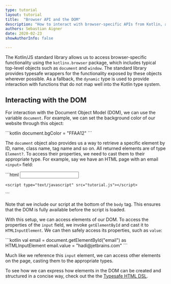 ```yaml
---
type: tutorial
layout: tutorial
title:  "Browser API and the DOM"
description: "How to interact with browser-specific APIs from Kotlin, and how do we work with the Document Object Model (DOM)."
authors: Sebastian Aigner
date: 2020-02-23
showAuthorInfo: false

---
```


The Kotlin/JS standard library allows us to access browser-specific functionality using the `kotlinx.browser` package, which includes typical top-level objects such as `document` and `window`. The standard library provides typesafe wrappers for the functionality exposed by these objects wherever possible. As a fallback, the `dynamic` type is used to provide interaction with functions that do not map well into the Kotlin type system.

## Interacting with the DOM
For interaction with the Document Object Model (DOM), we can use the variable `document`. For example, we can set the background color of our website through this object:

<div class="sample" markdown="1" theme="idea" data-highlight-only>
```kotlin
document.bgColor = "FFAA12" 
```
</div>

The `document` object also provides us a way to retrieve a specific element by ID, name, class name, tag name and so on. All returned elements are of type `Element?`. To access their properties, we need to cast them to their appropriate type. For example, say we have an HTML page with an email `<input>` field:

<div class="sample" markdown="1" theme="idea" mode="xml">
```html
<body>
    <input type="text" name="email" id="email"/>

    <script type="text/javascript" src="tutorial.js"></script>
</body>
```
</div>

Note that we include our script at the bottom of the ``body`` tag. This ensures that the DOM is fully available before the script is loaded.

With this setup, we can access elements of our DOM. To access the properties of the `input` field, we invoke `getElementById` and cast it to `HTMLInputElement`. We can then safely access its properties, such as `value`:

<div class="sample" markdown="1" theme="idea" data-highlight-only>
```kotlin
val email = document.getElementById("email") as HTMLInputElement
email.value = "hadi@jetbrains.com"
```
</div>

Much like we reference this `input` element, we can access other elements on the page, casting them to the appropriate types.

To see how we can express how elements in the DOM can be created and structured in a concise way, check out the the [Typesafe HTML DSL](typesafe-html-dsl.html).
